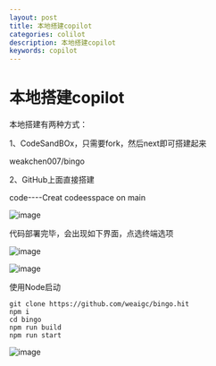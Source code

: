 ```yaml
---
layout: post
title: 本地搭建copilot
categories: colilot
description: 本地搭建copilot
keywords: copilot
---
```


# 本地搭建copilot

本地搭建有两种方式：

1、CodeSandBOx，只需要fork，然后next即可搭建起来

weakchen007/bingo

2、GitHub上面直接搭建

code----Creat codeesspace on main

![image](https://github.com/weakchen007/aiwv.github.io/assets/58799395/787265cf-e13a-426d-9004-d50fd8977320)

代码部署完毕，会出现如下界面，点选终端选项

![image](https://github.com/weakchen007/aiwv.github.io/assets/58799395/683f4a39-c54c-45f7-ba2b-8aa263eaef5a)

![image](https://github.com/weakchen007/aiwv.github.io/assets/58799395/b9f304fa-cb60-4d7f-9562-43b6844e8960)

使用Node启动

```
git clone https://github.com/weaigc/bingo.hit
npm i
cd bingo
npm run build
npm run start

```
![image](https://github.com/weakchen007/aiwv.github.io/assets/58799395/a57437c9-2ecc-4c97-8733-4b53d50d1eae)

